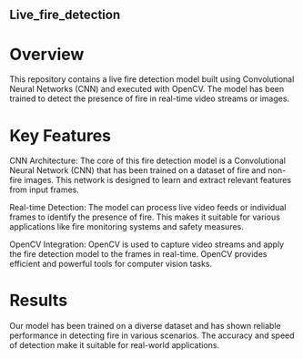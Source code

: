 ## Live_fire_detection


# Overview

This repository contains a live fire detection model built using Convolutional Neural Networks (CNN) and executed with OpenCV. The model has been trained to detect the presence of fire in real-time video streams or images.

# Key Features


CNN Architecture: The core of this fire detection model is a Convolutional Neural Network (CNN) that has been trained on a dataset of fire and non-fire images. This network is designed to learn and extract relevant features from input frames.

Real-time Detection: The model can process live video feeds or individual frames to identify the presence of fire. This makes it suitable for various applications like fire monitoring systems and safety measures.

OpenCV Integration: OpenCV is used to capture video streams and apply the fire detection model to the frames in real-time. OpenCV provides efficient and powerful tools for computer vision tasks.


# Results

Our model has been trained on a diverse dataset and has shown reliable performance in detecting fire in various scenarios. The accuracy and speed of detection make it suitable for real-world applications.

